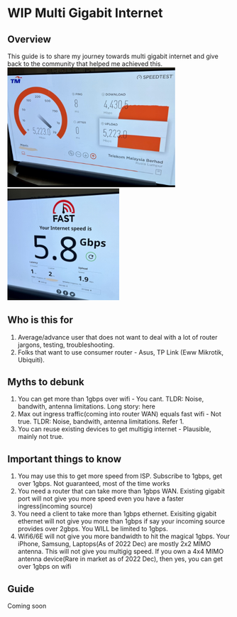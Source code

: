 # WIP Multi Gigabit Internet
## Overview
This guide is to share my journey towards multi gigabit internet and give back to the community that helped me achieved this.
[<img src="./img/tm.jpg" width=75% height=50%/>](https://github.com/cbtham/multum/ "Speedtest on TM")
[<img src="./img/fast.jpg" width=50% height=50%/>](https://github.com/cbtham/multum/ "Speedtest on Fast")

## Who is this for
1. Average/advance user that does not want to deal with a lot of router jargons, testing, troubleshooting. 
1. Folks that want to use consumer router - Asus, TP Link (Eww Mikrotik, Ubiquiti).

## Myths to debunk
1. You can get more than 1gbps over wifi - You cant. TLDR: Noise, bandwith, antenna limitations. Long story: here
1. Max out ingress traffic(coming into router WAN) equals fast wifi - Not true. TLDR: Noise, bandwith, antenna limitations. Refer 1.
1. You can reuse existing devices to get multigig internet - Plausible, mainly not true.

## Important things to know
1. You may use this to get more speed from ISP. Subscribe to 1gbps, get over 1gbps. Not guaranteed, most of the time works
1. You need a router that can take more than 1gbps WAN. Existing gigabit port will not give you more speed even you have a faster ingress(incoming source)
1. You need a client to take more than 1gbps ethernet. Exisiting gigabit ethernet will not give you more than 1gbps if say your incoming source provides over 2gbps. You WILL be limited to 1gbps.
1. Wifi6/6E will not give you more bandwidth to hit the magical 1gbps. Your iPhone, Samsung, Laptops(As of 2022 Dec) are mostly 2x2 MIMO antenna. This will not give you multigig speed. If you own a 4x4 MIMO antenna device(Rare in market as of 2022 Dec), then yes, you can get over 1gbps on wifi

## Guide
Coming soon
